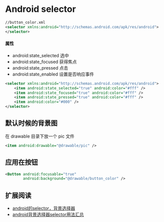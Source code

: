 # Android selector 

```xml
//button_color.xml
<selector xmlns:android="http://schemas.android.com/apk/res/android">
</selector>	
```


#### 属性

* android:state_selected	选中
* android:state_focused		获得焦点
* android:state_pressed		点击
* android:state_enabled		设置是否响应事件


```xml
<selector xmlns:android="http://schemas.android.com/apk/res/android">
	<item android:state_selected="true" android:color="#fff" />
	<item android:state_focused="true" android:color="#fff" />
	<item android:state_pressed="true" android:color="#fff" />
	<item android:color="#000" />
</selector>
```

## 默认时候的背景图

在 drawable 目录下放一个 pic 文件

```xml
<item android:drawable="@drawable/pic" />
```

## 应用在按钮

```xml
<Button android:focusable="true"
		android:background="@drawable/button_color" />
```




## 扩展阅读

* [android的selector，背景选择器](http://dev.10086.cn/cmdn/wiki/index.php?doc-view-6014.html)
* [android背景选择器selector用法汇总](http://blog.sina.com.cn/s/blog_4b93170a0100qhwa.html)
